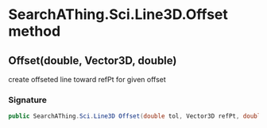# SearchAThing.Sci.Line3D.Offset method
## Offset(double, Vector3D, double)
create offseted line toward refPt for given offset

### Signature
```csharp
public SearchAThing.Sci.Line3D Offset(double tol, Vector3D refPt, double offset)
```

